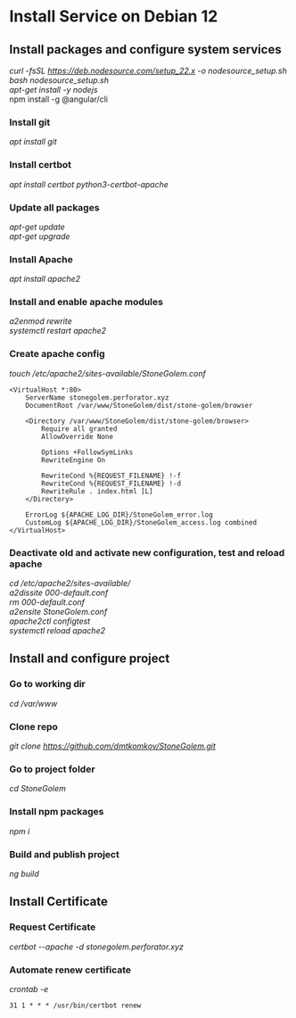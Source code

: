 # Install Service on Debian 12

## Install packages and configure system services

_curl -fsSL https://deb.nodesource.com/setup_22.x -o nodesource_setup.sh_
<br>
_bash nodesource_setup.sh_
<br>
_apt-get install -y nodejs_
<br>
npm install -g @angular/cli

### Install git

_apt install git_

### Install certbot

_apt install certbot python3-certbot-apache_

### Update all packages

_apt-get update_
<br>
_apt-get upgrade_

### Install Apache

_apt install apache2_

### Install and enable apache modules

_a2enmod rewrite_
<br>
_systemctl restart apache2_

### Create apache config

_touch /etc/apache2/sites-available/StoneGolem.conf_

```
<VirtualHost *:80>
    ServerName stonegolem.perforator.xyz
    DocumentRoot /var/www/StoneGolem/dist/stone-golem/browser

    <Directory /var/www/StoneGolem/dist/stone-golem/browser>
        Require all granted
        AllowOverride None
        
        Options +FollowSymLinks
        RewriteEngine On
        
        RewriteCond %{REQUEST_FILENAME} !-f
        RewriteCond %{REQUEST_FILENAME} !-d
        RewriteRule . index.html [L]
    </Directory>

    ErrorLog ${APACHE_LOG_DIR}/StoneGolem_error.log 
    CustomLog ${APACHE_LOG_DIR}/StoneGolem_access.log combined 
</VirtualHost>
```

### Deactivate old and activate new configuration, test and reload apache

_cd /etc/apache2/sites-available/_
<br>
_a2dissite 000-default.conf_
<br>
_rm 000-default.conf_
<br>
_a2ensite StoneGolem.conf_
<br>
_apache2ctl configtest_
<br>
_systemctl reload apache2_

## Install and configure project

### Go to working dir

_cd /var/www_

### Clone repo

_git clone https://github.com/dmtkomkov/StoneGolem.git_

### Go to project folder

_cd StoneGolem_

### Install npm packages

_npm i_

### Build and publish project

_ng build_

## Install Certificate

### Request Certificate

_certbot --apache -d stonegolem.perforator.xyz_

### Automate renew certificate

_crontab -e_

```
31 1 * * * /usr/bin/certbot renew
```
